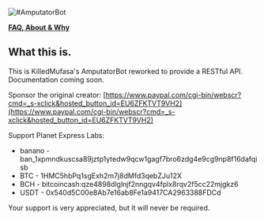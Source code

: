 ![#AmputatorBot](/img/amputatorbot_logo_banner.png)

**[FAQ, About & Why](https://www.reddit.com/r/AmputatorBot/comments/ehrq3z/why_did_i_build_amputatorbot/)**

## What this is. 
This is KilledMufasa's AmputatorBot reworked to provide a RESTful API. Documentation coming soon. 

Sponsor the original creator: [https://www.paypal.com/cgi-bin/webscr?cmd=_s-xclick&hosted_button_id=EU6ZFKTVT9VH2](https://www.paypal.com/cgi-bin/webscr?cmd=_s-xclick&hosted_button_id=EU6ZFKTVT9VH2)

Support Planet Express Labs: 
   - banano - ban_1xpmndkuscsa89jztp1ytedw9qcw1gagf7bro6zdg4e9cg9np8f16dafqisb
   - BTC - 1HMC5hbPq1sgExh2m7j8dMfd3qebZJu12X
   - BCH - bitcoincash:qze4898dlglnjf2nngqv4fplx8rqv2f5cc22mjgkz6
   - USDT -  0x540d5C00e8Ab7e16ab8Fe1a9417CA2963388FDCd

Your support is very appreciated, but it will never be required. 
